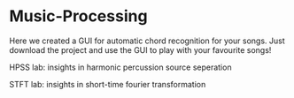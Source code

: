 # Music-Processing

Here we created a GUI for automatic chord recognition for your songs.
Just download the project and use the GUI to play with your favourite songs!

HPSS lab: insights in harmonic percussion source seperation

STFT lab: insights in short-time fourier transformation
